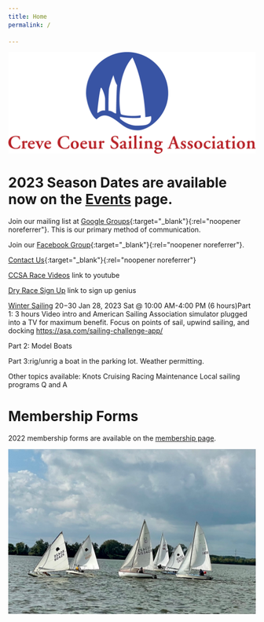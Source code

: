 ```yaml
---
title: Home
permalink: /

---
```

![ccsalogo](/assets/images/CCSA-Logo-Horizontal.png)

# 2023 Season Dates are available now on the [Events](/events/) page. 

Join our mailing list at [Google Groups](https://groups.google.com/forum/#!forum/ccsa-members){:target="_blank"}{:rel="noopener noreferrer"}. 
This is our primary method of communication.

Join our [Facebook Group](https://www.facebook.com/groups/112029055498260){:target="_blank"}{:rel="noopener noreferrer"}.

[Contact Us](https://www.sailccsa.com/about-us/contact){:target="_blank"}{:rel="noopener noreferrer"}

[CCSA Race Videos](https://www.youtube.com/channel/UCMnuR6kvxxJyxbuaO639EBQ) link to youtube

[Dry Race Sign Up](https://www.signupgenius.com/go/10c094ca5ab28a0f4c34-dryrace#/) link to sign up genius

[Winter Sailing](https://operations.daxko.com/Online/4034/ProgramsV2/OfferingDetails.mvc?program_id=TMP12156&offering_id=SES881610&location_id=B210) $20-$30 Jan 28, 2023 Sat @ 10:00 AM-4:00 PM (6 hours)Part 1: 3 hours Video intro and American Sailing Association simulator plugged into a TV for maximum benefit. Focus on points of sail, upwind sailing, and docking https://asa.com/sailing-challenge-app/

Part 2: Model Boats

Part 3:rig/unrig a boat in the parking lot. Weather permitting.

Other topics available:
Knots
Cruising
Racing
Maintenance
Local sailing programs
Q and A



# Membership Forms
2022 membership forms are available on the [membership page](/learning/membership.html).




![sailboat racing](/assets/images/racing.jpeg)
